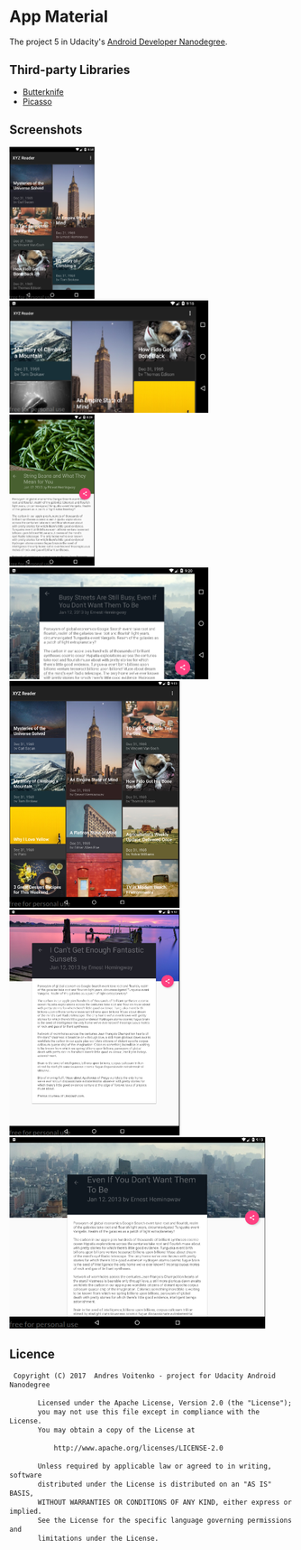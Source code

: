 # App Material

The project 5 in Udacity's [Android Developer Nanodegree](https://www.udacity.com/course/android-developer-nanodegree-by-google--nd801). 

## Third-party Libraries
* [Butterknife](http://jakewharton.github.io/butterknife/)
* [Picasso](http://square.github.io/picasso/)

## Screenshots

<img src="screenshots/Screenshot1.png" width="30%" />

<img src="screenshots/Screenshot2.png" width="70%" />

<img src="screenshots/Screenshot3.png" width="30%" />

<img src="screenshots/Screenshot4.png" width="70%" />

<img src="screenshots/Screenshot5.png" width="60%" />

<img src="screenshots/Screenshot6.png" width="60%" />

<img src="screenshots/Screenshot7.png" width="90%" />

## Licence

```
 Copyright (C) 2017  Andres Voitenko - project for Udacity Android Nanodegree
 
       Licensed under the Apache License, Version 2.0 (the "License");
       you may not use this file except in compliance with the License.
       You may obtain a copy of the License at
     
           http://www.apache.org/licenses/LICENSE-2.0
     
       Unless required by applicable law or agreed to in writing, software
       distributed under the License is distributed on an "AS IS" BASIS,
       WITHOUT WARRANTIES OR CONDITIONS OF ANY KIND, either express or implied.
       See the License for the specific language governing permissions and
       limitations under the License.

```
